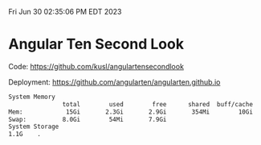Fri Jun 30 02:35:06 PM EDT 2023

# Angular Ten Second Look

Code: https://github.com/kusl/angulartensecondlook

Deployment: https://github.com/angularten/angularten.github.io

```bash
System Memory
               total        used        free      shared  buff/cache   available
Mem:            15Gi       2.3Gi       2.9Gi       354Mi        10Gi        12Gi
Swap:          8.0Gi        54Mi       7.9Gi
System Storage
1.1G	.
```
